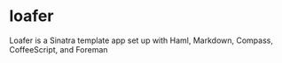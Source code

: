 loafer
======

Loafer is a Sinatra template app set up with Haml, Markdown, Compass, CoffeeScript, and Foreman